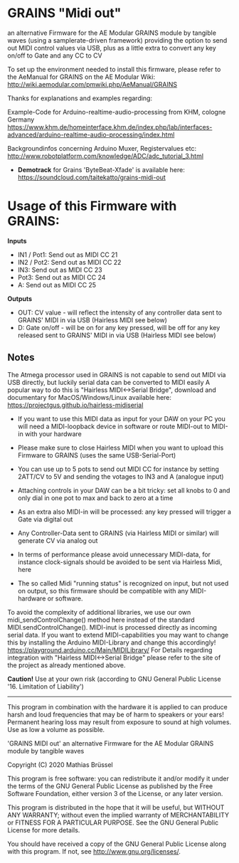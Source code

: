# GRAINS "Midi out"
an alternative Firmware for the AE Modular GRAINS module by tangible waves (using a samplerate-driven framework) 
providing the option to send out MIDI control values via USB, plus as a little extra to convert any key on/off to Gate and any CC to CV

To set up the environment needed to install this firmware, please refer to the AeManual for GRAINS on the AE Modular Wiki: http://wiki.aemodular.com/pmwiki.php/AeManual/GRAINS

Thanks for explanations and examples regarding:

Example-Code for Arduino-realtime-audio-processing from KHM, cologne Germany 
https://www.khm.de/homeinterface.khm.de/index.php/lab/interfaces-advanced/arduino-realtime-audio-processing/index.html

Backgroundinfos concerning Arduino Muxer, Registervalues etc: 
http://www.robotplatform.com/knowledge/ADC/adc_tutorial_3.html

* __Demotrack__ for Grains 'ByteBeat-Xfade' is available here: https://soundcloud.com/taitekatto/grains-midi-out

# Usage of this Firmware with GRAINS:

__Inputs__

* IN1 / Pot1: Send out as MIDI CC 21
* IN2 / Pot2: Send out as MIDI CC 22
* IN3:        Send out as MIDI CC 23
* Pot3:       Send out as MIDI CC 24
* A:          Send out as MIDI CC 25

__Outputs__

* OUT:        CV value - will reflect the intensity of any controller data sent to GRAINS' MIDI in via USB (Hairless MIDI see below)
* D:          Gate on/off - will be on for any key pressed, will be off for any key released sent to GRAINS' MIDI in via USB (Hairless MIDI see below)

## Notes

The Atmega processor used in GRAINS is not capable to send out MIDI via USB directly, but luckily serial data can be converted to MIDI easily
A popular way to do this is "Hairless MIDI<->Serial Bridge", download and documentary for MacOS/Windows/Linux available here:
https://projectgus.github.io/hairless-midiserial

* If you want to use this MIDI data as input for your DAW on your PC you will need a MIDI-loopback device in software or route MIDI-out to MIDI-in with your hardware
* Please make sure to close Hairless MIDI when you want to upload this Firmware to GRAINS (uses the same USB-Serial-Port)
* You can use up to 5 pots to send out MIDI CC for instance by setting 2ATT/CV to 5V and sending the votages to IN3 and A (analogue input)
* Attaching controls in your DAW can be a bit tricky: set all knobs to 0 and only dial in one pot to max and back to zero at a time

* As an extra also MIDI-in will be processed: any key pressed will trigger a Gate via digital out
* Any Controller-Data sent to GRAINS (via Hairless MIDI or similar) will generate CV via analog out 
* In terms of performance please avoid unnecessary MIDI-data, for instance clock-signals should be avoided to be sent via Hairless Midi, here

* The so called Midi "running status" is recognized on input, but not used on output, so this firmware should be compatible with any MIDI-hardware or software.

To avoid the complexity of additional libraries, we use our own midi_sendControlChange() method here instead of the standard MIDI.sendControlChange(). MIDI-inut is processed directly as incoming serial data.
If you want to extend MIDI-capabilities you may want to change this by installing the Arduino MIDI-Library and change this accordingly!
https://playground.arduino.cc/Main/MIDILibrary/
For Details regarding integration with "Hairless MIDI<->Serial Bridge" please refer to the site of the project as already mentioned above.

__Caution!__ Use at your own risk (according to GNU General Public License '16. Limitation of Liability')

-------------------------------------------------------------  

This program in combination with the hardware it is applied to can produce harsh and loud frequencies that may be of harm to speakers or your ears! Permanent hearing loss may result from exposure to sound at high volumes. Use as low a volume as possible.

'GRAINS MIDI out' an alternative Firmware for the AE Modular GRAINS module by tangible waves

Copyright (C) 2020  Mathias Brüssel

This program is free software: you can redistribute it and/or modify
it under the terms of the GNU General Public License as published by
the Free Software Foundation, either version 3 of the License, or
any later version.

This program is distributed in the hope that it will be useful,
but WITHOUT ANY WARRANTY; without even the implied warranty of
MERCHANTABILITY or FITNESS FOR A PARTICULAR PURPOSE.  See the
GNU General Public License for more details.

You should have received a copy of the GNU General Public License
along with this program.  If not, see <http://www.gnu.org/licenses/>.
